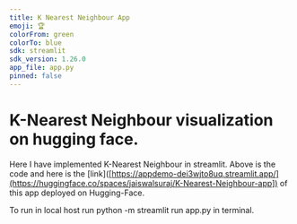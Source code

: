 ```yaml
---
title: K Nearest Neighbour App
emoji: 🏆
colorFrom: green
colorTo: blue
sdk: streamlit
sdk_version: 1.26.0
app_file: app.py
pinned: false
---
```


# K-Nearest Neighbour visualization on hugging face.
Here I have implemented K-Nearest Neighbour in streamlit. Above is the code and here is the  [link]([https://appdemo-dei3wjto8uq.streamlit.app/](https://huggingface.co/spaces/jaiswalsuraj/K-Nearest-Neighbour-app])  of this app deployed on Hugging-Face.

To run in local host run python -m streamlit run app.py in terminal.

